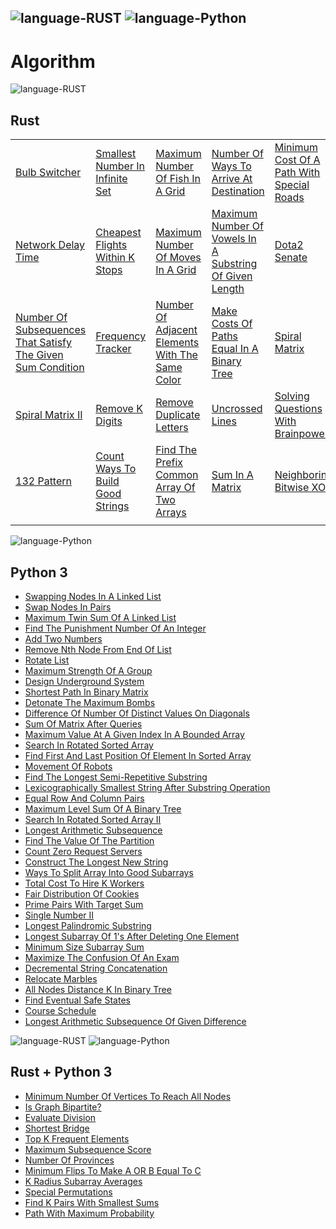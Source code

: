 ![language-RUST](https://img.shields.io/badge/%20-RUST-8d4004?style=for-the-badge&logo=RUST)
![language-Python](https://img.shields.io/badge/%20-Python-ffd43b?style=for-the-badge&logo=PYTHON)
---

# Algorithm

![language-RUST](https://img.shields.io/badge/%20-RUST-8d4004?style=for-the-badge&logo=RUST)
## Rust

||||||
| :- | :- | :- | :- | :- |
|[Bulb Switcher](BulbSwitcher.md)|[Smallest Number In Infinite Set](SmallestNumberInInfiniteSet.md)|[Maximum Number Of Fish In A Grid](MaximumNumberOfFishInAGrid.md)|[Number Of Ways To Arrive At Destination](NumberOfWaysToArriveAtDestination.md)|[Minimum Cost Of A Path With Special Roads](MinimumCostOfAPathWithSpecialRoads.md)|
|[Network Delay Time](NetworkDelayTime.md)|[Cheapest Flights Within K Stops](CheapestFlightsWithinKStops.md)|[Maximum Number Of Moves In A Grid](MaximumNumberOfMovesInAGrid.md)|[Maximum Number Of Vowels In A Substring Of Given Length](MaximumNumberOfVowelsInASubstringOfGivenLength.md)|[Dota2 Senate](Dota2Senate.md)|
|[Number Of Subsequences That Satisfy The Given Sum Condition](NumberOfSubsequencesThatSatisfyTheGivenSumCondition.md)|[Frequency Tracker](FrequencyTracker.md)|[Number Of Adjacent Elements With The Same Color](NumberOfAdjacentElementsWithTheSameColor.md)|[Make Costs Of Paths Equal In A Binary Tree](MakeCostsOfPathsEqualInABinaryTree.md)|[Spiral Matrix](SpiralMatrix.md)|
|[Spiral Matrix II](SpiralMatrixII.md)|[Remove K Digits](RemoveKDigits.md)|[Remove Duplicate Letters](RemoveDuplicateLetters.md)|[Uncrossed Lines](UncrossedLines.md)|[Solving Questions With Brainpower](SolvingQuestionsWithBrainpower.md)|
|[132 Pattern](132Pattern.md)|[Count Ways To Build Good Strings](CountWaysToBuildGoodStrings.md)|[Find The Prefix Common Array Of Two Arrays](FindThePrefixCommonArrayOfTwoArrays.md)|[Sum In A Matrix](SumInAMatrix.md)|[Neighboring Bitwise XOR](NeighboringBitwiseXOR.md)|
||||||

![language-Python](https://img.shields.io/badge/%20-Python-ffd43b?style=for-the-badge&logo=PYTHON)
## Python 3

- [Swapping Nodes In A Linked List](SwappingNodesInALinkedList.md)
- [Swap Nodes In Pairs](SwapNodesInPairs.md)
- [Maximum Twin Sum Of A Linked List](MaximumTwinSumOfALinkedList.md)
- [Find The Punishment Number Of An Integer](FindThePunishmentNumberOfAnInteger.md)
- [Add Two Numbers](AddTwoNumbers.md)
- [Remove Nth Node From End Of List](RemoveNthNodeFromEndOfList.md)
- [Rotate List](RotateList.md)
- [Maximum Strength Of A Group](MaximumStrengthOfAGroup.md)
- [Design Underground System](DesignUndergroundSystem.md)
- [Shortest Path In Binary Matrix](ShortestPathInBinaryMatrix.md)
- [Detonate The Maximum Bombs](DetonateTheMaximumBombs.md)
- [Difference Of Number Of Distinct Values On Diagonals](DifferenceOfNumberOfDistinctValuesOnDiagonals.md)
- [Sum Of Matrix After Queries](SumOfMatrixAfterQueries.md)
- [Maximum Value At A Given Index In A Bounded Array](MaximumValueAtAGivenIndexInABoundedArray.md)
- [Search In Rotated Sorted Array](SearchInRotatedSortedArray.md)
- [Find First And Last Position Of Element In Sorted Array](FindFirstAndLastPositionOfElementInSortedArray.md)
- [Movement Of Robots](MovementOfRobots.md)
- [Find The Longest Semi-Repetitive Substring](FindTheLongestSemiRepetitiveSubstring.md)
- [Lexicographically Smallest String After Substring Operation](LexicographicallySmallestStringAfterSubstringOperation.md)
- [Equal Row And Column Pairs](EqualRowAndColumnPairs.md)
- [Maximum Level Sum Of A Binary Tree](MaximumLevelSumOfABinaryTree.md)
- [Search In Rotated Sorted Array II](SearchInRotatedSortedArrayII.md)
- [Longest Arithmetic Subsequence](LongestArithmeticSubsequence.md)
- [Find The Value Of The Partition](FindTheValueOfThePartition.md)
- [Count Zero Request Servers](CountZeroRequestServers.md)
- [Construct The Longest New String](ConstructTheLongestNewString.md)
- [Ways To Split Array Into Good Subarrays](WaysToSplitArrayIntoGoodSubarrays.md)
- [Total Cost To Hire K Workers](TotalCostToHireKWorkers.md)
- [Fair Distribution Of Cookies](FairDistributionOfCookies.md)
- [Prime Pairs With Target Sum](PrimePairsWithTargetSum.md)
- [Single Number II](SingleNumberII.md)
- [Longest Palindromic Substring](LongestPalindromicSubstring.md)
- [Longest Subarray Of 1's After Deleting One Element](LongestSubarrayOf1sAfterDeletingOneElement.md)
- [Minimum Size Subarray Sum](MinimumSizeSubarraySum.md)
- [Maximize The Confusion Of An Exam](MaximizeTheConfusionOfAnExam.md)
- [Decremental String Concatenation](DecrementalStringConcatenation.md)
- [Relocate Marbles](RelocateMarbles.md)
- [All Nodes Distance K In Binary Tree](AllNodesDistanceKInBinaryTree.md)
- [Find Eventual Safe States](FindEventualSafeStates.md)
- [Course Schedule](CourseSchedule.md)
- [Longest Arithmetic Subsequence Of Given Difference](LongestArithmeticSubsequenceOfGivenDifference.md)

![language-RUST](https://img.shields.io/badge/%20-RUST-8d4004?style=for-the-badge&logo=RUST)
![language-Python](https://img.shields.io/badge/%20-Python-ffd43b?style=for-the-badge&logo=PYTHON)
## Rust + Python 3

- [Minimum Number Of Vertices To Reach All Nodes](MinimumNumberOfVerticesToReachAllNodes.md)
- [Is Graph Bipartite?](IsGraphBipartite.md)
- [Evaluate Division](EvaluateDivision.md)
- [Shortest Bridge](ShortestBridge.md)
- [Top K Frequent Elements](TopKFrequentElements.md)
- [Maximum Subsequence Score](MaximumSubsequenceScore.md)
- [Number Of Provinces](NumberOfProvinces.md)
- [Minimum Flips To Make A OR B Equal To C](MinimumFlipsToMakeAORBEqualToC.md)
- [K Radius Subarray Averages](KRadiusSubarrayAverages.md)
- [Special Permutations](SpecialPermutations.md)
- [Find K Pairs With Smallest Sums](FindKPairsWithSmallestSums.md)
- [Path With Maximum Probability](PathWithMaximumProbability.md)
